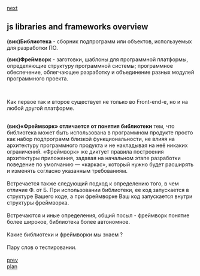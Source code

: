 <a href="06.md">next</a>

<h2>js libraries and frameworks overview</h2>

<div>
<strong>(вик)Библиотека</strong> - сборник подпрограмм или объектов, используемых для разработки ПО.

<br/>
  
<strong>(вик)Фре́ймворк</strong> - заготовки, шаблоны для программной платформы, определяющие структуру
программной системы; программное обеспечение, облегчающее разработку и объединение разных модулей программного проекта.

<br/>

Как первое так и второе существует не только во Front-end-е, но и на любой другой платформе.
</div>

<br/>

<div>
<strong>(вик)«Фреймворк» отличается от понятия библиотеки</strong> тем, что библиотека может быть использована
в программном продукте просто как набор подпрограмм близкой функциональности,
не влияя на архитектуру программного продукта и не накладывая на неё никаких ограничений.
«Фреймворк» же диктует правила построения архитектуры приложения, задавая на начальном этапе
разработки поведение по умолчанию — «каркас», который нужно будет расширять и изменять согласно указанным требованиям.
</div>

<br/>

<div>
Встречается также следующий подход к определению того, в чем отличие Ф. от Б.
При использовании библиотеки, ее код запускается в структуре Вашего коде, а при фреймворке Ваш код
запускается внутри структуры фреймворка.
</div>

<br/>

<div>
Встречаются и иные определения, общий посыл - фреймворк понятие более широкое, библиотека более автономное.
</div>

<br/>

<div>
Какие библиотеки и фреймворки мы знаем ?
</div>

<br/>

<div>
Пару слов о тестировании.
</div>

<br/>
<a href="04.md">prev</a>
<br/>
<a href="00.md">plan</a>
